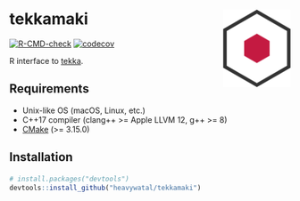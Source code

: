 # tekkamaki <img src="man/figures/logo.svg" align="right" height=140/>

[![R-CMD-check](https://github.com/heavywatal/tekkamaki/actions/workflows/R-CMD-check.yaml/badge.svg)](https://github.com/heavywatal/tekkamaki/actions/workflows/R-CMD-check.yaml)
[![codecov](https://codecov.io/gh/heavywatal/tekkamaki/graph/badge.svg?token=IRpj1vyfrZ)](https://codecov.io/gh/heavywatal/tekkamaki)

R interface to [tekka](https://github.com/heavywatal/tekka).

## Requirements

- Unix-like OS (macOS, Linux, etc.)
- C++17 compiler (clang++ >= Apple LLVM 12, g++ >= 8)
- [CMake](https://cmake.org/) (>= 3.15.0)

## Installation

```r
# install.packages("devtools")
devtools::install_github("heavywatal/tekkamaki")
```
